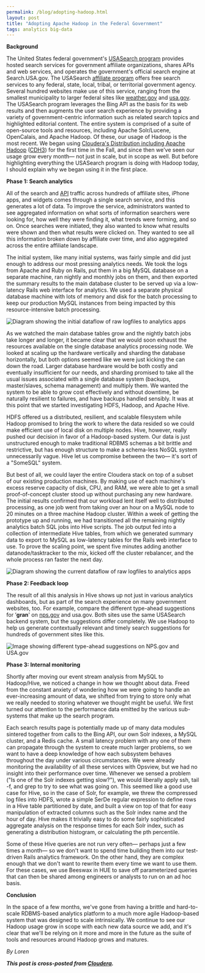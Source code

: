 ```yaml
---
permalink: /blog/adopting-hadoop.html
layout: post
title: "Adopting Apache Hadoop in the Federal Government"
tags: analytics big-data
---
```

<p><strong>Background</strong></p>
<p>The United States federal government's <a href="http://search.usa.gov/program" target="_blank">USASearch program</a> provides hosted search services for government affiliate organizations, shares APIs and web services, and operates the government's official search engine at Search.USA.gov. The USASearch <a href="https://search.usa.gov/affiliates/how_it_works" target="_blank">affiliate program</a> offers free search services to any federal, state, local, tribal, or territorial government agency. Several hundred websites make use of this service, ranging from the smallest municipality to larger federal sites like <a href="http://weather.gov" target="_blank">weather.gov</a> and <a href="http://usa.gov" target="_blank">usa.gov</a>. The USASearch program leverages the Bing API as the basis for its web results and then augments the user search experience by providing a variety of government-centric information such as related search topics and highlighted editorial content. The entire system is comprised of a suite of open-source tools and resources, including Apache Solr/Lucene, OpenCalais, and Apache Hadoop. Of these, our usage of Hadoop is the most recent. We began using <a href="http://www.cloudera.com/hadoop/" target="_blank">Cloudera's Distribution including Apache Hadoop</a> (<a href="http://www.cloudera.com/hadoop" target="_blank">CDH3</a>) for the first time in the Fall, and since then we've seen our usage grow every month— not just in scale, but in scope as well. But before highlighting everything the USASearch program is doing with Hadoop today, I should explain why we began using it in the first place.</p>
<p><strong>Phase 1: Search analytics</strong></p>
<p>All of the search and <a href="http://search.usa.gov/api" target="_blank">API</a> traffic across hundreds of affiliate sites, iPhone apps, and widgets comes through a single search service, and this generates a lot of data. To improve the service, administrators wanted to see aggregated information on what sorts of information searchers were looking for, how well they were finding it, what trends were forming, and so on. Once searches were initiated, they also wanted to know what results were shown and then what results were clicked on. They wanted to see all this information broken down by affiliate over time, and also aggregated across the entire affiliate landscape.</p>
<p>The initial system, like many initial systems, was fairly simple and did just enough to address our most pressing analytics needs. We took the logs from Apache and Ruby on Rails, put them in a big MySQL database on a separate machine, ran nightly and monthly jobs on them, and then exported the summary results to the main database cluster to be served up via a low-latency Rails web interface for analytics. We used a separate physical database machine with lots of memory and disk for the batch processing to keep our production MySQL instances from being impacted by this resource-intensive batch processing.</p>
<p><img alt="Diagram showing the initial dataflow of raw logfiles to analytics apps" src="http://f22818b4dfc10241d8a3-f1564c64756a8cfee25b6b19953b1d23.r31.cf2.rackcdn.com/tumblr_lle73iJ2Ts1qid15q.png"/></p>
<p>As we watched the main database tables grow and the nightly batch jobs take longer and longer, it became clear that we would soon exhaust the resources available on the single database analytics processing node. We looked at scaling up the hardware vertically and sharding the database horizontally, but both options seemed like we were just kicking the can down the road. Larger database hardware would be both costly and eventually insufficient for our needs, and sharding promised to take all the usual issues associated with a single database system (backups, master/slaves, schema management) and multiply them. We wanted the system to be able to grow cost effectively and without downtime, be naturally resilient to failures, and have backups handled sensibly. It was at this point that we started investigating HDFS, Hadoop, and Apache Hive.</p>
<p>HDFS offered us a distributed, resilient, and scalable filesystem while Hadoop promised to bring the work to where the data resided so we could make efficient use of local disk on multiple nodes. Hive, however, really pushed our decision in favor of a Hadoop-based system. Our data is just unstructured enough to make traditional RDBMS schemas a bit brittle and restrictive, but has enough structure to make a schema-less NoSQL system unnecessarily vague. Hive let us compromise between the two— it's sort of a "SomeSQL" system.</p>
<p>But best of all, we could layer the entire Cloudera stack on top of a subset of our existing production machines. By making use of each machine's excess reserve capacity of disk, CPU, and RAM, we were able to get a small proof-of-concept cluster stood up without purchasing any new hardware. The initial results confirmed that our workload lent itself well to distributed processing, as one job went from taking over an hour on a MySQL node to 20 minutes on a three machine Hadoop cluster. Within a week of getting the prototype up and running, we had transitioned all the remaining nightly analytics batch SQL jobs into Hive scripts. The job output fed into a collection of intermediate Hive tables, from which we generated summary data to export to MySQL as low-latency tables for the Rails web interface to use. To prove the scaling point, we spent five minutes adding another datanode/tasktracker to the mix, kicked off the cluster rebalancer, and the whole process ran faster the next day.</p>
<p><img alt="Diagram showing the current dataflow of raw logfiles to analytics apps" src="http://f22818b4dfc10241d8a3-f1564c64756a8cfee25b6b19953b1d23.r31.cf2.rackcdn.com/tumblr_lle73rea1K1qid15q.png"/></p>
<p><strong>Phase 2: Feedback loop</strong></p>
<p>The result of all this analysis in Hive shows up not just in various analytics dashboards, but as part of the search experience on many government websites, too. For example, compare the different type-ahead suggestions for ‘<strong>gran</strong>' on <a href="http://nps.gov/">nps.gov</a> and <a>usa.gov</a>. Both sites use the same USASearch backend system, but the suggestions differ completely. We use Hadoop to help us generate contextually relevant and timely search suggestions for hundreds of government sites like this.</p>
<p><img alt="Image showing different type-ahead suggestions on NPS.gov and USA.gov" src="http://f22818b4dfc10241d8a3-f1564c64756a8cfee25b6b19953b1d23.r31.cf2.rackcdn.com/tumblr_lle73ymed31qid15q.png"/></p>
<p><strong>Phase 3: Internal monitoring</strong></p>
<p>Shortly after moving our event stream analysis from MySQL to Hadoop/Hive, we noticed a change in how we thought about data. Freed from the constant anxiety of wondering how we were going to handle an ever-increasing amount of data, we shifted from trying to store only what we really needed to storing whatever we thought might be useful. We first turned our attention to the performance data emitted by the various sub-systems that make up the search program.</p>
<p>Each search results page is potentially made up of many data modules sintered together from calls to the Bing API, our own Solr indexes, a MySQL cluster, and a Redis cache. A small latency problem with any one of them can propagate through the system to create much larger problems, so we want to have a deep knowledge of how each subsystem behaves throughout the day under various circumstances. We were already monitoring the availability of all these services with Opsview, but we had no insight into their performance over time. Whenever we sensed a problem ("Is one of the Solr indexes getting slow?"), we would liberally apply ssh, tail -f, and grep to try to see what was going on. This seemed like a good use case for Hive, so in the case of Solr, for example, we threw the compressed log files into HDFS, wrote a simple SerDe regular expression to define rows in a Hive table partitioned by date, and built a view on top of that for easy manipulation of extracted columns such as the Solr index name and the hour of day. Hive makes it trivially easy to do some fairly sophisticated aggregate analysis on the response times for each Solr index, such as generating a distribution histogram, or calculating the pth percentile.</p>
<p>Some of these Hive queries are not run very often— perhaps just a few times a month— so we don't want to spend time building them into our test-driven Rails analytics framework. On the other hand, they are complex enough that we don't want to rewrite them every time we want to use them. For these cases, we use Beeswax in HUE to save off parameterized queries that can then be shared among engineers or analysts to run on an ad hoc basis.</p>
<p><strong>Conclusion</strong></p>
<p>In the space of a few months, we've gone from having a brittle and hard-to-scale RDBMS-based analytics platform to a much more agile Hadoop-based system that was designed to scale intrinsically. We continue to see our Hadoop usage grow in scope with each new data source we add, and it's clear that we'll be relying on it more and more in the future as the suite of tools and resources around Hadoop grows and matures.</p>
<p><em>By Loren</em></p>
<p><em><strong>This post is cross-posted from <a href="http://www.cloudera.com/blog/2011/04/adopting-apache-hadoop-in-the-federal-government/" title="Cloudera">Cloudera</a>.</strong></em></p>
